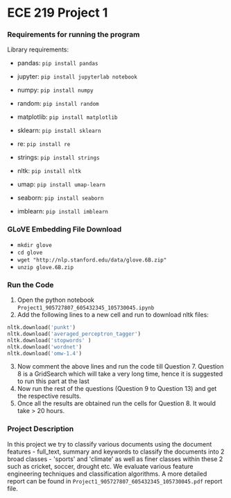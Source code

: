 # ECE 219 Project 1 

### Requirements for running the program
Library requirements:
- pandas: `pip install pandas`
- jupyter: `pip install jupyterlab notebook`
- numpy: `pip install numpy`
- random: `pip install random`
- matplotlib: `pip install matplotlib`
- sklearn: `pip install sklearn`
- re: `pip install re`
- strings: `pip install strings`
- nltk: `pip install nltk`
- umap: `pip install umap-learn`
- seaborn: `pip install seaborn`

- imblearn: `pip install imblearn`

### GLoVE Embedding File Download
- `mkdir glove`
- `cd glove`
- `wget "http://nlp.stanford.edu/data/glove.6B.zip"`
- `unzip glove.6B.zip`

### Run the Code 
1. Open the python notebook `Project1_905727807_605432345_105730045.ipynb`
2. Add the following lines to a new cell and run to download nltk files:
```python
nltk.download('punkt')
nltk.download('averaged_perceptron_tagger')
nltk.download('stopwords' )
nltk.download('wordnet')
nltk.download('omw-1.4') 
```
3. Now comment the above lines and run the code till Question 7. Question 8 is a GridSearch which will take a very long time, hence it is suggested to run this part at the last
4. Now run the rest of the questions (Question 9 to Question 13) and get the respective results. 
5. Once all the results are obtained run the cells for Question 8. It would take > 20 hours. 

### Project Description
In this project we try to classify various documents using the document features - full_text, summary and keywords to classify the documents into 2 broad classes - 'sports' and 'climate' as well as finer classes within these 2 such as cricket, soccer, drought etc. We evaluate various feature engineering techniques and classification algorithms. A more detailed report can be found in `Project1_905727807_605432345_105730045.pdf` report file.


